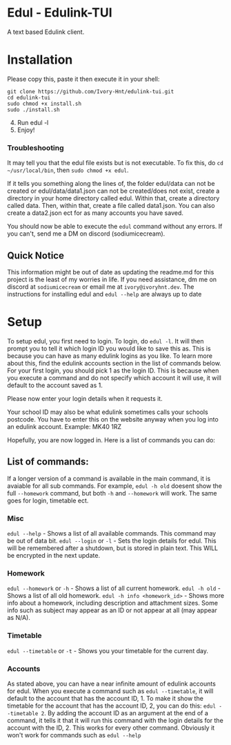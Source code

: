 # Edul - Edulink-TUI 
A text based Edulink client.

# Installation

Please copy this, paste it then execute it in your shell:

```
git clone https://github.com/Ivory-Hnt/edulink-tui.git
cd edulink-tui
sudo chmod +x install.sh
sudo ./install.sh
```

4. Run edul -l
5. Enjoy!

### Troubleshooting

It may tell you that the edul file exists but is not executable. To fix this, do `cd ~/usr/local/bin`, then `sudo chmod +x edul`.

If it tells you something along the lines of, the folder edul/data can not be created or edul/data/data1.json can not be created/does not exist, create a directory in your home directory called edul. Within that, create a directory called data. Then, within that, create a file called data1.json. You can also create a data2.json ect for as many accounts you have saved.

You should now be able to execute the `edul` command without any errors. If you can't, send me a DM on discord (sodiumicecream).

## Quick Notice

This information might be out of date as updating the readme.md for this project is the least of my worries in life. If you need assistance, dm me on discord at `sodiumicecream` or email me at `ivory@ivoryhnt.dev`. The instructions for installing edul and `edul --help` are always up to date

# Setup

To setup edul, you first need to login. To login, do `edul -l`. It will then prompt you to tell it which login ID you would like to save this as. This is because you can have as many edulink logins as you like. To learn more about this, find the edulink accounts section in the list of commands below.
For your first login, you should pick 1 as the login ID. This is because when you execute a command and do not specify which account it will use, it will default to the account saved as 1. 

Please now enter your login details when it requests it.

Your school ID may also be what edulink sometimes calls your schools postcode. You have to enter this on the website anyway when you log into an edulink account. Example: MK40 1RZ

Hopefully, you are now logged in. Here is a list of commands you can do:


## List of commands:

If a longer version of a command is available in the main command, it is avaiable for all sub commands. For example, `edul -h old` doesent show the full `--homework` command, but both `-h` and `--homework` will work. The same goes for login, timetable ect.

### Misc

`edul --help` -  Shows a list of all available commands. This command may be out of data bit.
`edul --login` or `-l`  -  Sets the login details for edul. This will be remembered after a shutdown, but is stored in plain text. This WILL be encrypted in the next update.

### Homework

`edul --homework` or `-h`  -  Shows a list of all current homework.
`edul -h old`  -  Shows a list of all old homework.
`edul -h info <homework_id>`  -  Shows more info about a homework, including description and attachment sizes. Some info such as subject may appear as an ID or not appear at all (may appear as N/A).

### Timetable

`edul --timetable` or `-t`  -  Shows you your timetable for the current day.

### Accounts

As stated above, you can have a near infinite amount of edulink accounts for edul. When you execute a command such as `edul --timetable`, it will default to the account that has the account ID, 1. To make it show the timetable for the account that has the account ID, 2, you can do this: `edul --timetable 2`. By adding the account ID as an argument at the end of a command, it tells it that it will run this command with the login details for the account with the ID, 2. This works for every other command. Obviously it won't work for commands such as `edul --help`




